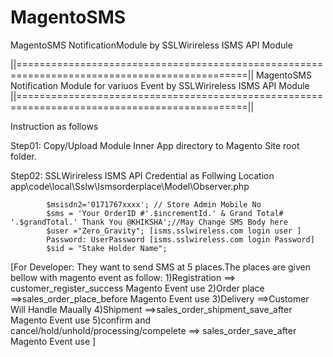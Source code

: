 # MagentoSMS
MagentoSMS NotificationModule by SSLWirireless ISMS API Module

||==============================================================================================||
  MagentoSMS Notification Module for variuos Event by SSLWirireless ISMS API Module
||==============================================================================================||

Instruction as follows

Step01:
 Copy/Upload Module Inner App directory  to Magento Site root folder.
 
Step02: SSLWirireless ISMS API Credential as Follwing Location
		app\code\local\Sslw\Ismsorderplace\Model\Observer.php
		
			$msisdn2='0171767xxxx'; // Store Admin Mobile No
			$sms = 'Your OrderID #'.$incrementId.' & Grand Total# '.$grandTotal.' Thank You @KHIKSHA';//May Change SMS Body here				
			$user ="Zero_Gravity"; [isms.sslwireless.com login user ]
			Password: UserPassword [isms.sslwireless.com login Password]
			$sid = "Stake Holder Name";	 
		

[For Developer:
They want to send SMS at 5 places.The places are given bellow with magento event as follow:
		1)Registration ==> customer_register_success Magento Event use
		2)Order place ==>sales_order_place_before Magento Event use
		3)Delivery ==>Customer Will Handle Maually 
		4)Shipment ==>sales_order_shipment_save_after Magento Event use
		5)confirm and cancel/hold/unhold/processing/compelete  ==> sales_order_save_after Magento Event use
		]

